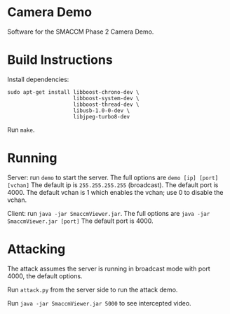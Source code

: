 Camera Demo
===========

Software for the SMACCM Phase 2 Camera Demo.


Build Instructions
==================

Install dependencies:

```
sudo apt-get install libboost-chrono-dev \
                     libboost-system-dev \
                     libboost-thread-dev \
                     libusb-1.0-0-dev \
                     libjpeg-turbo8-dev
```

Run `make`.


Running
=======

Server: run `demo` to start the server. The full options are
```demo [ip] [port] [vchan]```
The default ip is `255.255.255.255` (broadcast). The default port is
4000. The default vchan is 1 which enables the vchan; use 0 to disable
the vchan.

Client: run `java -jar SmaccmViewer.jar`. The full options are
```java -jar SmaccmViewer.jar [port]```
The default port is 4000.


Attacking
=========

The attack assumes the server is running in broadcast mode with port
4000, the default options.

Run `attack.py` from the server side to run the attack demo.

Run `java -jar SmaccmViewer.jar 5000` to see intercepted video.
